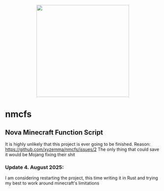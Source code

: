 <p align="center">
  <img width="300" height="300" src="https://github.com/rosafy/nmcfs/blob/main/nmcfs_templogo.png">
</p>

# nmcfs
## Nova Minecraft Function Script
It is highly unlikely that this project is ever going to be finished. Reason: https://github.com/xyzemma/nmcfs/issues/2
The only thing that could save it would be Mojang fixing their shit
### Update 4. August 2025:
I am considering restarting the project, this time writing it in Rust and trying my best to work around minecraft's limitations
